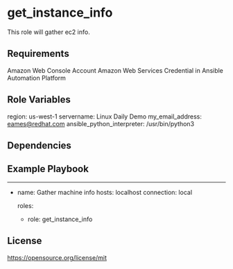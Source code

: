 get_instance_info
=========

This role will gather ec2 info.

Requirements
------------

Amazon Web Console Account
Amazon Web Services Credential in Ansible Automation Platform

Role Variables
--------------

region: us-west-1
servername: Linux Daily Demo
my_email_address: eames@redhat.com
ansible_python_interpreter: /usr/bin/python3

Dependencies
------------

Example Playbook
----------------

---
- name: Gather machine info
  hosts: localhost
  connection: local

  roles:

    - role: get_instance_info

License
-------

https://opensource.org/license/mit
